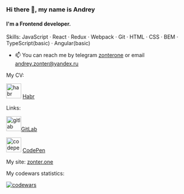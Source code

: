 
### Hi there 👋, my name is Andrey
#### I'm a Frontend developer.

Skills: JavaScript · React · Redux · Webpack · Git · HTML · CSS · BEM · TypeScript(basic) · Angular(basic)

- 📫 You can reach me by telegram [zonterone](https://t.me/zonterone) or email andrey.zonter@yandex.ru 

My CV:

[<img src='https://cdn.jsdelivr.net/npm/simple-icons@3.0.1/icons/habr.svg' alt='habr' height='40'>](https://career.habr.com/zonterone) <a href='https://career.habr.com/zonterone' target='_blank'> Habr </a>

Links:

[<img src='https://cdn.jsdelivr.net/npm/simple-icons@3.0.1/icons/gitlab.svg' alt='gitlab' height='40'>](https://gitlab.com/zonter)<a href='https://gitlab.com/zonter' target='_blank'>GitLab</a>

[<img src='https://cdn.jsdelivr.net/npm/simple-icons@3.0.1/icons/codepen.svg' alt='codepen' height='40'>](https://codepen.io/https://codepen.io/zonterone)
<a href='https://codepen.io/https://codepen.io/zonterone' target='_blank'>CodePen</a>

My site: <a href='https://zonter.one' target='_blank'>zonter.one</a>

My codewars statistics:

[<img src='https://www.codewars.com/users/zonterone/badges/large' alt='codewars'>](https://www.codewars.com/users/zonterone)
